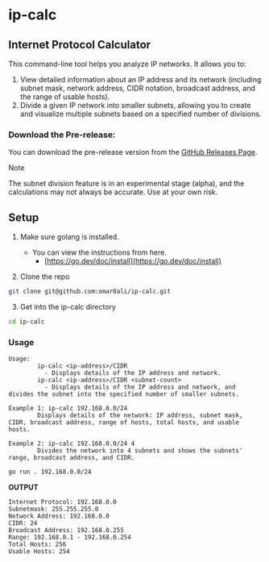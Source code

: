 # ip-calc
## Internet Protocol Calculator
This command-line tool helps you analyze IP networks. It allows you to:
1. View detailed information about an IP address and its network (including subnet mask, network address, CIDR notation, broadcast address, and the range of usable hosts).
2. Divide a given IP network into smaller subnets, allowing you to create and visualize multiple subnets based on a specified number of divisions.


### Download the Pre-release:
You can download the pre-release version from the [GitHub Releases Page](https://github.com/omar0ali/ip-calc/releases/tag/v0.9).

>[!NOTE]
The subnet division feature is in an experimental stage (alpha), and the calculations may not always be accurate. Use at your own risk.

## Setup

1. Make sure golang is installed.

    - You can view the instructions from here.
        - [https://go.dev/doc/install](https://go.dev/doc/install)

2. Clone the repo

```bash
git clone git@github.com:omar0ali/ip-calc.git
```

3. Get into the ip-calc directory

```bash
cd ip-calc
```

### Usage

```
Usage:
        ip-calc <ip-address>/CIDR
          - Displays details of the IP address and network.
        ip-calc <ip-address>/CIDR <subnet-count>
          - Displays details of the IP address and network, and divides the subnet into the specified number of smaller subnets.

Example 1: ip-calc 192.168.0.0/24
        Displays details of the network: IP address, subnet mask, CIDR, broadcast address, range of hosts, total hosts, and usable hosts.

Example 2: ip-calc 192.168.0.0/24 4
        Divides the network into 4 subnets and shows the subnets' range, broadcast address, and CIDR.
```

```bash
go run . 192.168.0.0/24
```

**OUTPUT**

```
Internet Protocol: 192.168.0.0
Subnetmask: 255.255.255.0
Network Address: 192.168.0.0
CIDR: 24
Broadcast Address: 192.168.0.255
Range: 192.168.0.1 - 192.168.0.254
Total Hosts: 256
Usable Hosts: 254
```
